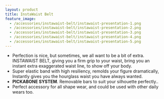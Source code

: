 ```yaml
---
layout: product
title: InstaWaist Belt
feature_image: 
  - /accessories/instawaist-belt/instawaist-presentation-1.png
  - /accessories/instawaist-belt/instawaist-presentation-2.png
  - /accessories/instawaist-belt/instawaist-presentation-3.png
  - /accessories/instawaist-belt/instawaist-presentation-4.png
  - /accessories/instawaist-belt/instawaist-presentation-5.png
---
```


- Perfection is nice, but sometimes, we all want to be a bit of extra. INSTAWAIST BELT, giving you a firm grip to your waist, bring you an instant extra exaggerated waist line, to show off your body. 
- Super elastic band with high resiliency, remolds your figure dramatically, Instantly gives you the hourglass waist you have always wanted.
- **PICKABONE SYSTEM**. Removable bars to suit your silhouette perfectly.. 
- Perfect accessory for all shape wear, and could be used with other daily wears too. 